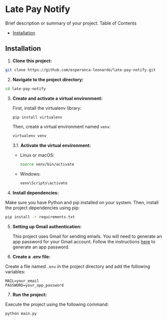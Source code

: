 # Late Pay Notify

Brief description or summary of your project.
Table of Contents

- [Installation](#Installation)

## Installation
1. **Clone this project:**

```bash
git clone https://github.com/esperanca-leonardo/late-pay-notify.git
```

2. **Navigate to the project directory:**

```bash
cd late-pay-notify
```

3. **Create and activate a virtual environment:**

    First, install the virtualenv library:

    ```bash
    pip install virtualenv
    ```

    Then, create a virtual environment named `venv`:

    ```bash
    virtualenv venv
    ```

    3.1. **Activate the virtual environment:**
    
    - Linux or macOS:
    
        ```bash
        source venv/bin/activate
        ```
    
    - Windows:
    
        ```bash
        venv\Scripts\activate
        ```

5. **Install dependencies:**

Make sure you have Python and pip installed on your system. Then, install the project dependencies using pip:

```bash
pip install -r requirements.txt
```

5. **Setting up Gmail authentication:**

    This project uses Gmail for sending emails. You will need to generate an app password for your Gmail account. Follow the instructions [here](https://support.google.com/accounts/answer/185833?hl=en) to generate an app password.

6. **Create a .env file:**

Create a file named `.env` in the project directory and add the following variables:

```plaintext
MAIL=your_email
PASSWORD=your_app_password
```

7. **Run the project:**

Execute the project using the following command:

```bash
python main.py
```
